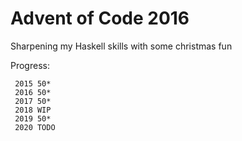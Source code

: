 # Advent of Code 2016

Sharpening my Haskell skills with some christmas fun

Progress:
```
 2015 50*
 2016 50*
 2017 50*
 2018 WIP
 2019 50*
 2020 TODO
```

